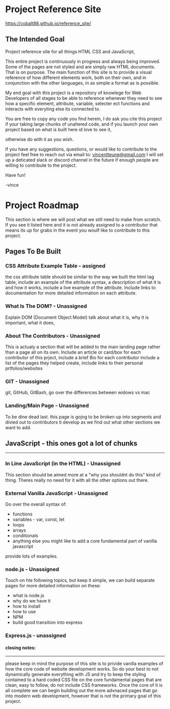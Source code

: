 # Project Reference Site
https://cobalt88.github.io/reference_site/

## The Intended Goal

Project reference site for all things HTML CSS and JavaScript,

This entire project is continuously in progress and always being improved. Some of the pages are not styled and are simply raw HTML documents. 
That is on purpose. The main function of this site is to provide a visual reference of how different elements work, both on their own, and in conjunction with the other languages, in as simple a format as is possible. 

My end goal with this project is a repository of knowlege for Web Developers of all stages to be able to reference whenever they need to see how a specific element, attribute, variable, selecter ect functions and interacts with everyting else its connected to. 

You are free to copy any code you find herein, I do ask you cite this project if your taking large chunks of unaltered code, and if you launch your own project based on what is built here id love to see it, 

otherwise do with it as you wish.

If you have any suggestions, questions, or would like to contribute to the project feel free to reach out via email to: vincentteune@gmail.com
I will set up a deticated slack or discord channel in the future if enough people are willing to contribute to the project. 

Have fun!

-vince

# Project Roadmap

This section is where we will post what we still need to make from scratch. If you see it listed here and it is not already assigned to a contributor that means its up for grabs in the event you woulf like to contribute to this project. 

## Pages To Be Built

### CSS Attribute Example Table - assigned

the css attribute table should be similar to the way we built the html tag table, 
include an example of the attribute syntax, 
a description of what it is and how it works, 
include a live example of the attribute. 
Include links to documentation for more detailed information on each attribute. 

### What Is The DOM? - Unassigned

Explain DOM (Document Object Model)
talk about what it is, why it is important, what it does, 

### About The Contributors - Unassigned

This is actualy a section that will be added to the main landing page rather than a page all on its own.
Include an article or card/box for each contributor of this prject, 
include a brief Bio for each contributor
include a list of the pages they helped create, 
include links to their personal prtfolios/websites

### GIT - Unassigned

git, GitHub, GitBash,
go over the differences between widows vs mac

### Landing/Main Page - Unassigned

To be dine dead last. this page is gojng to be broken up into segments and divied out to contributors ti develop as we find out what other sections we want to add. 

## JavaScript - this ones got a lot of chunks
------

### In Line JavaScript (in the HTML) - Unassigned

This section should be aimed more at a "why you shouldnt do this" kind of thing. Theres really no need for it with all the other options out there. 

### External Vanilla JavaScript - Unassigned

Go over the overall syntax of: 
* functions
* variables - var, const, let
* loops
* arrays
* conditionals
* anything else you might like to add a core fundamental part of vanilla javascript

provide lots of examples.

### node.js - Unassigned

Touch on hte following topics, but keep it simple, we can build separate pages for more detailed information on these:
* what is node.js
* why do we have it
* how to install
* how to use
* NPM
* build good transition into express

### Express.js - unassigned

#### closing notes:
------

please keep in mind the purpose of this site is to privide vanilla examples of how the core code of website development works. So do your best to not dynamically generate everything with JS and try to keep the styling contained to a hard coded CSS file on the core fundamental pages that are clean, easy to follow, do not include CSS frameworks. Once the core of it is all complete we can begin building out the more advnaced pages that go into modern web development, however that is not the primary goal of this project. 

